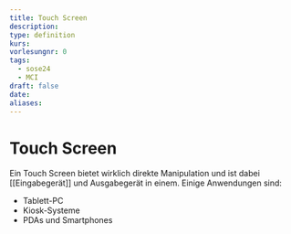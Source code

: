 ```yaml
---
title: Touch Screen
description: 
type: definition
kurs: 
vorlesungnr: 0
tags:
  - sose24
  - MCI
draft: false
date: 
aliases:
---
```

# Touch Screen

Ein Touch Screen bietet wirklich direkte Manipulation und ist dabei [[Eingabegerät]] und Ausgabegerät in einem. Einige Anwendungen sind:

- Tablett-PC
- Kiosk-Systeme
- PDAs und Smartphones
